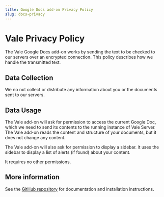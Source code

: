 ```yaml
---
title: Google Docs add-on Privacy Policy
slug: docs-privacy
---
```


# Vale Privacy Policy

The Vale Google Docs add-on works by sending the text to be checked to our
servers over an encrypted connection. This policy describes how we handle the
transmitted text.

## Data Collection

We no not collect or distribute any information about you or the documents sent
to our servers.

## Data Usage

The Vale add-on will ask for permission to access the current Google Doc, which
we need to send its contents to the running instance of Vale Server. The Vale add-on reads the content and structure of your documents, but it does not change any content.

The Vale add-on will also ask for permission to display a sidebar. It uses the
sidebar to display a list of alerts (if found) about your content.

It requires no other permissions.

## More information

See the [GitHub repository](https://github.com/errata-ai/vale-server) for
documentation and installation instructions.
